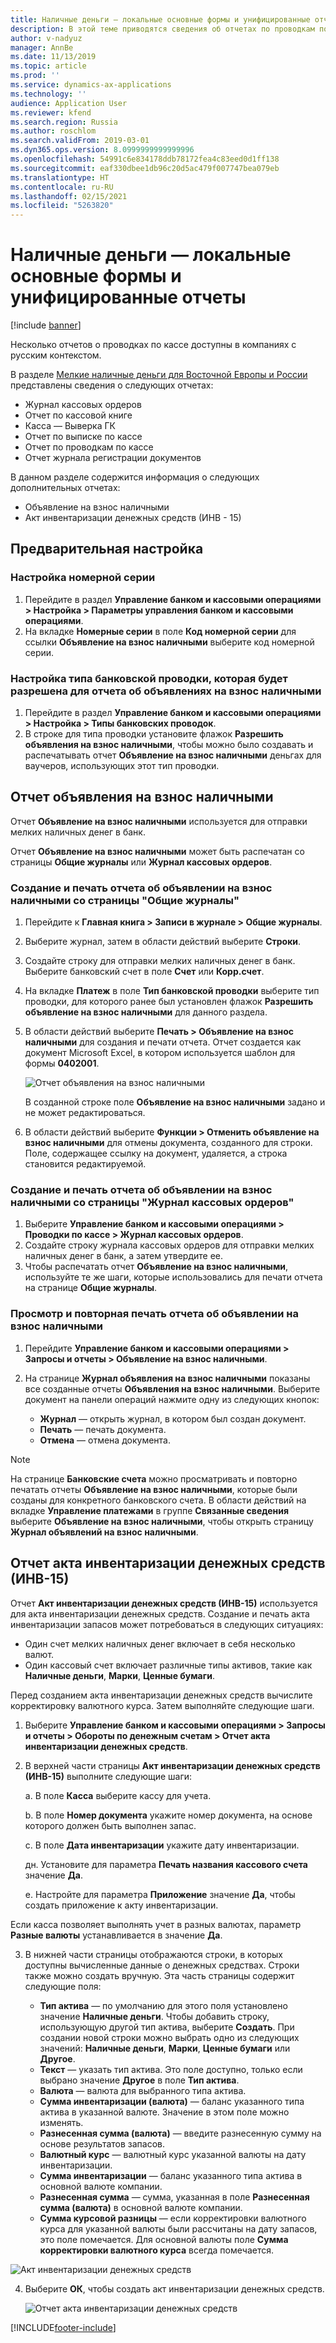 ```yaml
---
title: Наличные деньги — локальные основные формы и унифицированные отчеты
description: В этой теме приводятся сведения об отчетах по проводкам по кассе, доступных для компаний с русским контекстом.
author: v-nadyuz
manager: AnnBe
ms.date: 11/13/2019
ms.topic: article
ms.prod: ''
ms.service: dynamics-ax-applications
ms.technology: ''
audience: Application User
ms.reviewer: kfend
ms.search.region: Russia
ms.author: roschlom
ms.search.validFrom: 2019-03-01
ms.dyn365.ops.version: 8.0999999999999996
ms.openlocfilehash: 54991c6e834178ddb78172fea4c83eed0d1ff138
ms.sourcegitcommit: eaf330dbee1db96c20d5ac479f007747bea079eb
ms.translationtype: HT
ms.contentlocale: ru-RU
ms.lasthandoff: 02/15/2021
ms.locfileid: "5263820"
---
```

# <a name="cash---local-primary-forms-and-unified-reports"></a>Наличные деньги — локальные основные формы и унифицированные отчеты
[!include [banner](../includes/banner.md)]


Несколько отчетов о проводках по кассе доступны в компаниях с русским контекстом.

В разделе [Мелкие наличные деньги для Восточной Европы и России](emea-petty-cash.md) представлены сведения о следующих отчетах:

- Журнал кассовых ордеров
- Отчет по кассовой книге
- Касса — Выверка ГК
- Отчет по выписке по кассе
- Отчет по проводкам по кассе
- Отчет журнала регистрации документов

В данном разделе содержится информация о следующих дополнительных отчетах:

- Объявление на взнос наличными
- Акт инвентаризации денежных средств (ИНВ - 15)

## <a name="preliminary-setup"></a>Предварительная настройка

### <a name="set-up-a-number-sequence"></a>Настройка номерной серии

1. Перейдите в раздел **Управление банком и кассовыми операциями \> Настройка \> Параметры управления банком и кассовыми операциями**.
2. На вкладке **Номерные серии** в поле **Код номерной серии** для ссылки **Объявление на взнос наличными** выберите код номерной серии.

### <a name="set-up-a-bank-transaction-type-to-allow-for-a-cash-due-announcement-report"></a>Настройка типа банковской проводки, которая будет разрешена для отчета об объявлениях на взнос наличными

1. Перейдите в раздел **Управление банком и кассовыми операциями \> Настройка \> Типы банковских проводок**.
2. В строке для типа проводки установите флажок **Разрешить объявления на взнос наличными**, чтобы можно было создавать и распечатывать отчет **Объявление на взнос наличными** деньгах для ваучеров, использующих этот тип проводки.

## <a name="cash-due-announcement-report"></a>Отчет объявления на взнос наличными

Отчет **Объявление на взнос наличными** используется для отправки мелких наличных денег в банк.

Отчет **Объявление на взнос наличными** может быть распечатан со страницы **Общие журналы** или **Журнал кассовых ордеров**.

### <a name="generate-and-print-a-cash-due-announcement-report-from-the-general-journals-page"></a>Создание и печать отчета об объявлении на взнос наличными со страницы "Общие журналы"

1. Перейдите к **Главная книга \> Записи в журнале \> Общие журналы**.
2. Выберите журнал, затем в области действий выберите **Строки**.
3. Создайте строку для отправки мелких наличных денег в банк. Выберите банковский счет в поле **Счет** или **Корр.счет**.
4. На вкладке **Платеж** в поле **Тип банковской проводки** выберите тип проводки, для которого ранее был установлен флажок **Разрешить объявление на взнос наличными** для данного раздела.
5. В области действий выберите **Печать \> Объявление на взнос наличными** для создания и печати отчета. Отчет создается как документ Microsoft Excel, в котором используется шаблон для формы **0402001**.

    ![Отчет объявления на взнос наличными](media/cash-primary-01.png)
    
    В созданной строке поле **Объявление на взнос наличными** задано и не может редактироваться.

6. В области действий выберите **Функции \> Отменить объявление на взнос наличными** для отмены документа, созданного для строки. Поле, содержащее ссылку на документ, удаляется, а строка становится редактируемой.

### <a name="generate-and-print-a-cash-due-announcement-report-from-the-slip-journal-page"></a>Создание и печать отчета об объявлении на взнос наличными со страницы "Журнал кассовых ордеров"

1. Выберите **Управление банком и кассовыми операциями \> Проводки по кассе \> Журнал кассовых ордеров**.
2. Создайте строку журнала кассовых ордеров для отправки мелких наличных денег в банк, а затем утвердите ее.
3. Чтобы распечатать отчет **Объявление на взнос наличными**, используйте те же шаги, которые использовались для печати отчета на странице **Общие журналы**.

### <a name="view-and-reprint-a-cash-due-announcement-report"></a>Просмотр и повторная печать отчета об объявлении на взнос наличными

1.  Перейдите **Управление банком и кассовыми операциями \> Запросы и отчеты \> Объявление на взнос наличными**.
2.  На странице **Журнал объявления на взнос наличными** показаны все созданные отчеты **Объявления на взнос наличными**. Выберите документ на панели операций нажмите одну из следующих кнопок:

    - **Журнал** — открыть журнал, в котором был создан документ.
    - **Печать** — печать документа.
    - **Отмена** — отмена документа.


> [!NOTE]  
> На странице **Банковские счета** можно просматривать и повторно печатать отчеты **Объявление на взнос наличными**, которые были созданы для конкретного банковского счета. В области действий на вкладке **Управление платежами** в группе **Связанные сведения** выберите **Объявление на взнос наличными**, чтобы открыть страницу **Журнал объявлений на взнос наличными**.

## <a name="cash-counting-statement-inv-15-report"></a>Отчет акта инвентаризации денежных средств (ИНВ-15)

Отчет **Акт инвентаризации денежных средств (ИНВ-15)** используется для акта инвентаризации денежных средств. Создание и печать акта инвентаризации запасов может потребоваться в следующих ситуациях:

-  Один счет мелких наличных денег включает в себя несколько валют.
-  Один кассовый счет включает различные типы активов, такие как **Наличные деньги**, **Марки**, **Ценные бумаги**.

Перед созданием акта инвентаризации денежных средств вычислите корректировку валютного курса. Затем выполняйте следующие шаги.

1. Выберите **Управление банком и кассовыми операциями \> Запросы и отчеты \> Обороты по денежным счетам \> Отчет акта инвентаризации денежных средств**.
2. В верхней части страницы **Акт инвентаризации денежных средств (ИНВ-15)** выполните следующие шаги:
    
      a. В поле **Касса** выберите кассу для учета.  
     
      b. В поле **Номер документа** укажите номер документа, на основе которого должен быть выполнен запас.
      
      c. В поле **Дата инвентаризации** укажите дату инвентаризации.
      
      дн. Установите для параметра **Печать названия кассового счета** значение **Да**.
      
      e. Настройте для параметра **Приложение** значение **Да**, чтобы создать приложение к акту инвентаризации.
            
Если касса позволяет выполнять учет в разных валютах, параметр **Разные валюты** устанавливается в значение **Да**.

3. В нижней части страницы отображаются строки, в которых доступны вычисленные данные о денежных средствах. Строки также можно создать вручную. Эта часть страницы содержит следующие поля:

    - **Тип актива** — по умолчанию для этого поля установлено значение **Наличные деньги**. Чтобы добавить строку, использующую другой тип актива, выберите **Создать**. При создании новой строки можно выбрать одно из следующих значений: **Наличные деньги**, **Марки**, **Ценные бумаги** или **Другое**.
    - **Текст** — указать тип актива. Это поле доступно, только если выбрано значение **Другое** в поле **Тип актива**.
    - **Валюта** — валюта для выбранного типа актива.
    - **Сумма инвентаризации (валюта)** — баланс указанного типа актива в указанной валюте. Значение в этом поле можно изменять.
    - **Разнесенная сумма (валюта)** — введите разнесенную сумму на основе результатов запасов.
    - **Валютный курс** — валютный курс указанной валюты на дату инвентаризации.
    - **Сумма инвентаризации** — баланс указанного типа актива в основной валюте компании.
    - **Разнесенная сумма** — сумма, указанная в поле **Разнесенная сумма (валюта)** в основной валюте компании.
    - **Сумма курсовой разницы** — если корректировки валютного курса для указанной валюты были рассчитаны на дату запасов, это поле помечается. Для основной валюты поле **Сумма корректировки валютного курса** всегда помечается.

![Акт инвентаризации денежных средств](media/cash-primary-02.png)

4. Выберите **ОК**, чтобы создать акт инвентаризации денежных средств.

    ![Отчет акта инвентаризации денежных средств](media/cash-primary-03.png)


[!INCLUDE[footer-include](../../includes/footer-banner.md)]